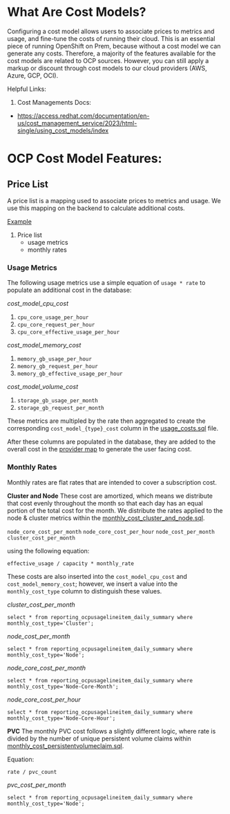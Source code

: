 # What Are Cost Models?

Configuring a cost model allows users to associate prices to metrics and usage, and fine-tune the costs of running their cloud. This is an essential piece of running OpenShift on Prem, because without a cost model we can generate any costs. Therefore, a majority of the features available for the cost models are related to OCP sources. However, you can still apply a markup or discount through cost models to our cloud providers (AWS, Azure, GCP, OCI).


Helpful Links:
1. Cost Managements Docs:
- https://access.redhat.com/documentation/en-us/cost_management_service/2023/html-single/using_cost_models/index


# OCP Cost Model Features:

## Price List
A price list is a mapping used to associate prices to metrics and usage. We use this mapping on the backend to calculate additional costs.

[Example](https://github.com/project-koku/koku/blob/main/dev/scripts/cost_models/openshift_on_prem_cost_model.json)

1. Price list
    - usage metrics
    - monthly rates

### Usage Metrics

The following usage metrics use a simple equation of `usage * rate` to populate an additional cost in the database:

*cost_model_cpu_cost*
1. `cpu_core_usage_per_hour`
2. `cpu_core_request_per_hour`
3. `cpu_core_effective_usage_per_hour`

*cost_model_memory_cost*
1. `memory_gb_usage_per_hour`
2. `memory_gb_request_per_hour`
3. `memory_gb_effective_usage_per_hour`

*cost_model_volume_cost*
1. `storage_gb_usage_per_month`
2. `storage_gb_request_per_month`

These metrics are multipled by the rate then aggregated to create the corresponding `cost_model_{type}_cost` column in the [usage_costs.sql](https://github.com/project-koku/koku/blob/main/koku/masu/database/sql/openshift/cost_model/usage_costs.sql) file.

After these columns are populated in the database, they are added to the overall cost in the [provider map](https://github.com/project-koku/koku/blob/main/koku/api/report/ocp/provider_map.py) to generate the user facing cost.


### Monthly Rates
Monthly rates are flat rates that are intended to cover a subscription cost.

**Cluster and Node**
These cost are amortized, which means we distribute that cost evenly throughout the month so that each day has an equal portion of the total cost for the month. We distribute the rates applied to the node & cluster metrics within the [monthly_cost_cluster_and_node.sql](https://github.com/project-koku/koku/blob/main/koku/masu/database/sql/openshift/cost_model/monthly_cost_cluster_and_node.sql).

`node_core_cost_per_month`
`node_core_cost_per_hour`
`node_cost_per_month`
`cluster_cost_per_month`

using the following equation:
```
effective_usage / capacity * monthly_rate
```

These costs are also inserted into the `cost_model_cpu_cost` and `cost_model_memory_cost`; however, we insert a value into the `monthly_cost_type` column to distinguish these values.

*cluster_cost_per_month*
```
select * from reporting_ocpusagelineitem_daily_summary where monthly_cost_type='Cluster';
```

*node_cost_per_month*
```
select * from reporting_ocpusagelineitem_daily_summary where monthly_cost_type='Node';
```

*node_core_cost_per_month*
```
select * from reporting_ocpusagelineitem_daily_summary where monthly_cost_type='Node-Core-Month';
```

*node_core_cost_per_hour*
```
select * from reporting_ocpusagelineitem_daily_summary where monthly_cost_type='Node-Core-Hour';
```

**PVC**
The monthly PVC cost follows a slightly different logic, where rate is divided by the number of unique persistent volume claims within [monthly_cost_persistentvolumeclaim.sql](https://github.com/project-koku/koku/blob/main/koku/masu/database/sql/openshift/cost_model/monthly_cost_persistentvolumeclaim.sql).

Equation:
```
rate / pvc_count
```
*pvc_cost_per_month*
```
select * from reporting_ocpusagelineitem_daily_summary where monthly_cost_type='Node';
```
